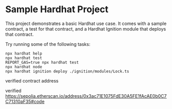 # Sample Hardhat Project

This project demonstrates a basic Hardhat use case. It comes with a sample contract, a test for that contract, and a Hardhat Ignition module that deploys that contract.

Try running some of the following tasks:

```shell
npx hardhat help
npx hardhat test
REPORT_GAS=true npx hardhat test
npx hardhat node
npx hardhat ignition deploy ./ignition/modules/Lock.ts
```


verified contract address

verified 
https://sepolia.etherscan.io/address/0x3ac71E1075FdE30A5FE1fAcAE0b0C7C71310aF35#code
